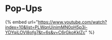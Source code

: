 # Pop-Ups

{% embed url="https://www.youtube.com/watch?index=10&list=PLWqnUinimMN0oH5p3i-YDYqiLOVl8ofg7&t=6s&v=C6rGkoKklZc" %}
